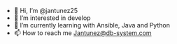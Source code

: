 - 👋 Hi, I’m @jantunez25
- 👀 I’m interested in develop
- 🌱 I’m currently learning with Ansible, Java and Python
- 📫 How to reach me Jantunez@db-system.com

<!---
jantunez25/jantunez25 is a ✨ special ✨ repository because its `README.md` (this file) appears on your GitHub profile.
You can click the Preview link to take a look at your changes.
--->
